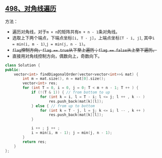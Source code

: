 ## [498、对角线遍历](https://leetcode.cn/problems/diagonal-traverse/description/)

方法：

- 遍历对角线，对于`m × n`的矩阵共有`m + n - 1`条对角线。
- 选取上下两个端点，下端点坐标`[i, T - j]`，上端点坐标`[T - i, j]`, 其中`i = min(i, m - 1)`,`j = min(j, n - 1)`。
- ~~`flag`控制方向，`flag == true`从下至上遍历；`flag == false`从上至下遍历。~~
- 直接用对角线控制方向，偶数向上，奇数向下。

```cpp
class Solution {
public:
    vector<int> findDiagonalOrder(vector<vector<int>>& mat) {
        int m = mat.size(), n = mat[0].size();
        vector<int> res;
        for (int T = 0, i = 0, j = 0; T < m + n - 1; T ++ ) {
            if (!(T & 1)) { // from bottom to up
                for (int k = i, l = T - i; l <= j; l ++ , k -- )
                    res.push_back(mat[k][l]);
            } else { // from up to bottom
                for (int k = T - j, l = j; k <= i; l -- , k ++ )
                    res.push_back(mat[k][l]);
            }

            i ++ ; j ++ ;
            i = min(i, m - 1); j = min(j, n - 1);
        }
        return res;
    }
};
```

